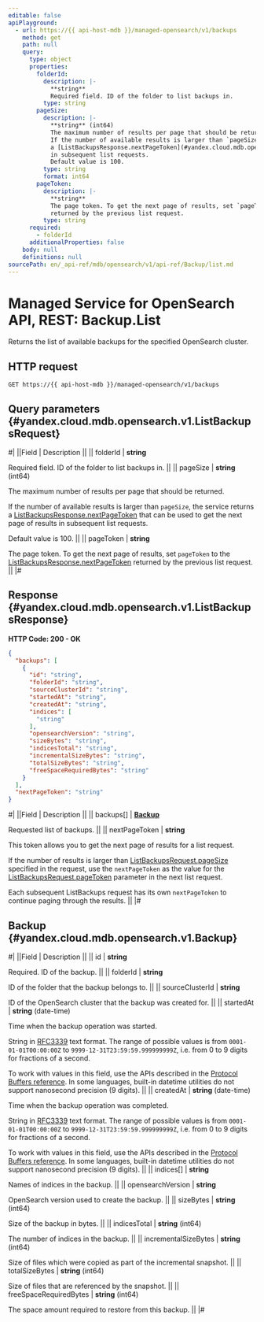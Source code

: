```yaml
---
editable: false
apiPlayground:
  - url: https://{{ api-host-mdb }}/managed-opensearch/v1/backups
    method: get
    path: null
    query:
      type: object
      properties:
        folderId:
          description: |-
            **string**
            Required field. ID of the folder to list backups in.
          type: string
        pageSize:
          description: |-
            **string** (int64)
            The maximum number of results per page that should be returned.
            If the number of available results is larger than `pageSize`, the service returns
            a [ListBackupsResponse.nextPageToken](#yandex.cloud.mdb.opensearch.v1.ListBackupsResponse) that can be used to get the next page of results
            in subsequent list requests.
            Default value is 100.
          type: string
          format: int64
        pageToken:
          description: |-
            **string**
            The page token. To get the next page of results, set `pageToken` to the [ListBackupsResponse.nextPageToken](#yandex.cloud.mdb.opensearch.v1.ListBackupsResponse)
            returned by the previous list request.
          type: string
      required:
        - folderId
      additionalProperties: false
    body: null
    definitions: null
sourcePath: en/_api-ref/mdb/opensearch/v1/api-ref/Backup/list.md
---
```


# Managed Service for OpenSearch API, REST: Backup.List

Returns the list of available backups for the specified OpenSearch cluster.

## HTTP request

```
GET https://{{ api-host-mdb }}/managed-opensearch/v1/backups
```

## Query parameters {#yandex.cloud.mdb.opensearch.v1.ListBackupsRequest}

#|
||Field | Description ||
|| folderId | **string**

Required field. ID of the folder to list backups in. ||
|| pageSize | **string** (int64)

The maximum number of results per page that should be returned.

If the number of available results is larger than `pageSize`, the service returns
a [ListBackupsResponse.nextPageToken](#yandex.cloud.mdb.opensearch.v1.ListBackupsResponse) that can be used to get the next page of results
in subsequent list requests.

Default value is 100. ||
|| pageToken | **string**

The page token. To get the next page of results, set `pageToken` to the [ListBackupsResponse.nextPageToken](#yandex.cloud.mdb.opensearch.v1.ListBackupsResponse)
returned by the previous list request. ||
|#

## Response {#yandex.cloud.mdb.opensearch.v1.ListBackupsResponse}

**HTTP Code: 200 - OK**

```json
{
  "backups": [
    {
      "id": "string",
      "folderId": "string",
      "sourceClusterId": "string",
      "startedAt": "string",
      "createdAt": "string",
      "indices": [
        "string"
      ],
      "opensearchVersion": "string",
      "sizeBytes": "string",
      "indicesTotal": "string",
      "incrementalSizeBytes": "string",
      "totalSizeBytes": "string",
      "freeSpaceRequiredBytes": "string"
    }
  ],
  "nextPageToken": "string"
}
```

#|
||Field | Description ||
|| backups[] | **[Backup](#yandex.cloud.mdb.opensearch.v1.Backup)**

Requested list of backups. ||
|| nextPageToken | **string**

This token allows you to get the next page of results for a list request.

If the number of results is larger than [ListBackupsRequest.pageSize](#yandex.cloud.mdb.opensearch.v1.ListBackupsRequest) specified in the request,
use the `nextPageToken` as the value for the [ListBackupsRequest.pageToken](#yandex.cloud.mdb.opensearch.v1.ListBackupsRequest) parameter in the next list request.

Each subsequent ListBackups request has its own `nextPageToken` to continue paging through the results. ||
|#

## Backup {#yandex.cloud.mdb.opensearch.v1.Backup}

#|
||Field | Description ||
|| id | **string**

Required. ID of the backup. ||
|| folderId | **string**

ID of the folder that the backup belongs to. ||
|| sourceClusterId | **string**

ID of the OpenSearch cluster that the backup was created for. ||
|| startedAt | **string** (date-time)

Time when the backup operation was started.

String in [RFC3339](https://www.ietf.org/rfc/rfc3339.txt) text format. The range of possible values is from
`0001-01-01T00:00:00Z` to `9999-12-31T23:59:59.999999999Z`, i.e. from 0 to 9 digits for fractions of a second.

To work with values in this field, use the APIs described in the
[Protocol Buffers reference](https://developers.google.com/protocol-buffers/docs/reference/overview).
In some languages, built-in datetime utilities do not support nanosecond precision (9 digits). ||
|| createdAt | **string** (date-time)

Time when the backup operation was completed.

String in [RFC3339](https://www.ietf.org/rfc/rfc3339.txt) text format. The range of possible values is from
`0001-01-01T00:00:00Z` to `9999-12-31T23:59:59.999999999Z`, i.e. from 0 to 9 digits for fractions of a second.

To work with values in this field, use the APIs described in the
[Protocol Buffers reference](https://developers.google.com/protocol-buffers/docs/reference/overview).
In some languages, built-in datetime utilities do not support nanosecond precision (9 digits). ||
|| indices[] | **string**

Names of indices in the backup. ||
|| opensearchVersion | **string**

OpenSearch version used to create the backup. ||
|| sizeBytes | **string** (int64)

Size of the backup in bytes. ||
|| indicesTotal | **string** (int64)

The number of indices in the backup. ||
|| incrementalSizeBytes | **string** (int64)

Size of files which were copied as part of the incremental snapshot. ||
|| totalSizeBytes | **string** (int64)

Size of files that are referenced by the snapshot. ||
|| freeSpaceRequiredBytes | **string** (int64)

The space amount required to restore from this backup. ||
|#